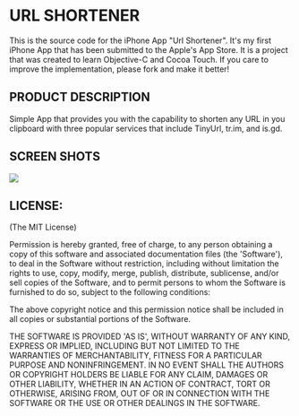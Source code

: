 URL SHORTENER
==============

This is the source code for the iPhone App "Url Shortener".  It's my first iPhone App that has been submitted to the Apple's App Store.  It is a project that was created to learn Objective-C and Cocoa Touch.  If you care to improve the implementation, please fork and make it better!

PRODUCT DESCRIPTION
------------------

Simple App that provides you with the capability to shorten any URL in you clipboard with three popular services that include TinyUrl, tr.im, and is.gd.  

SCREEN SHOTS
----------
![](http://slhernandez.com/images/screen1.jpg)

LICENSE:
--------

(The MIT License)

Permission is hereby granted, free of charge, to any person obtaining
a copy of this software and associated documentation files (the
'Software'), to deal in the Software without restriction, including
without limitation the rights to use, copy, modify, merge, publish,
distribute, sublicense, and/or sell copies of the Software, and to
permit persons to whom the Software is furnished to do so, subject to
the following conditions:

The above copyright notice and this permission notice shall be
included in all copies or substantial portions of the Software.

THE SOFTWARE IS PROVIDED 'AS IS', WITHOUT WARRANTY OF ANY KIND,
EXPRESS OR IMPLIED, INCLUDING BUT NOT LIMITED TO THE WARRANTIES OF
MERCHANTABILITY, FITNESS FOR A PARTICULAR PURPOSE AND NONINFRINGEMENT.
IN NO EVENT SHALL THE AUTHORS OR COPYRIGHT HOLDERS BE LIABLE FOR ANY
CLAIM, DAMAGES OR OTHER LIABILITY, WHETHER IN AN ACTION OF CONTRACT,
TORT OR OTHERWISE, ARISING FROM, OUT OF OR IN CONNECTION WITH THE
SOFTWARE OR THE USE OR OTHER DEALINGS IN THE SOFTWARE.